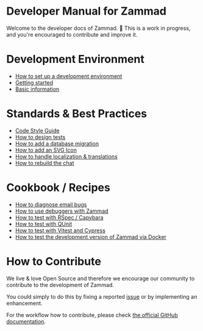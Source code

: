 # Developer Manual for Zammad

Welcome to the developer docs of Zammad. 👋 This is a work in progress, and you're encouraged to contribute and improve it.

# Development Environment

- [How to set up a development environment](development_environment/how-to-set-up-a-development-environment.md)
- [Getting started](development_environment/getting-started.md)
- [Basic information](development_environment/basic-information.md)

# Standards & Best Practices

- [Code Style Guide](standards/code-style-guide.md)
- [How to design tests](standards/how-to-design-tests.md)
- [How to add a database migration](standards/how-to-add-a-database-migration.md)
- [How to add an SVG Icon](standards/how-to-add-an-svg-icon.md)
- [How to handle localization & translations](standards/how-to-handle-localization.md)
- [How to rebuild the chat](standards/how-to-rebuild-the-chat.md)

# Cookbook / Recipes

- [How to diagnose email bugs](cookbook/how-to-diagnose-email-bugs.md)
- [How to use debuggers with Zammad](cookbook/how-to-use-debuggers.md)
- [How to test with RSpec / Capybara](cookbook/how-to-test-with-rspec-and-capybara.md)
- [How to test with QUnit](cookbook/how-to-test-with-qunit.md)
- [How to test with Vitest and Cypress](cookbook/how-to-test-with-vitest-and-cypress.md)
- [How to test the development version of Zammad via Docker](cookbook/how-to-test-develop-with-docker.md)

# How to Contribute

We live & love Open Source and therefore we encourage our community to contribute to the development of Zammad.

You could simply to do this by fixing a reported [issue](https://github.com/zammad/zammad/issues) or by implementing an enhancement.

For the workflow how to contribute, please check [the official GitHub documentation](https://docs.github.com/en/pull-requests/collaborating-with-pull-requests/proposing-changes-to-your-work-with-pull-requests/creating-a-pull-request).
